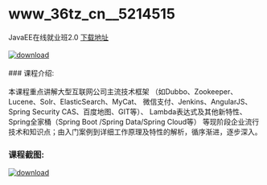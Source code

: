 # www_36tz_cn__5214515
JavaEE在线就业班2.0
[下载地址](http://www.36tz.cn/article/5214515 "下载地址")
<br/></br>[![download](http://36tz.cn/muke_img/2020_07_1-70-300x183.png "下载地址")](http://www.36tz.cn/article/5214515 "下载地址")
<br/></br>### 课程介绍:<br/></br>本课程重点讲解大型互联网公司主流技术框架 （如Dubbo、Zookeeper、Lucene、Solr、ElasticSearch、MyCat、 微信支付、Jenkins、AngularJS、Spring Security CAS、百度地图、GIT等）、 Lambda表达式及其他新特性、Spring全家桶（Spring Boot /Spring Data/Spring Cloud等） 等现阶段企业流行技术和知识点；由入门案例到详细工作原理及特性的解析，循序渐进，逐步深入。

### 课程截图:
[![download](http://36tz.cn/muke_img/2020_07_2-67.png "下载地址")](http://www.36tz.cn/article/5214515 "下载地址")
